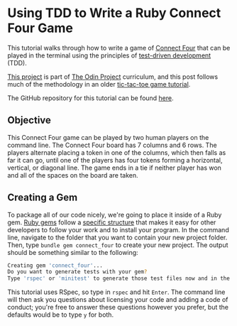 # Using TDD to Write a Ruby Connect Four Game

This tutorial walks through how to write a game of [Connect Four](https://en.wikipedia.org/wiki/Connect_Four) that can be played in the terminal using the principles of [test-driven development](https://en.wikipedia.org/wiki/Test-driven_development) (TDD). 

[This project](https://www.theodinproject.com/courses/ruby-programming/lessons/testing-your-ruby-code?ref=lnav) is part of [The Odin Project](https://www.theodinproject.com) curriculum, and this post follows much of the methodology in an older [tic-tac-toe game tutorial](https://codequizzes.wordpress.com/2013/10/25/creating-a-tic-tac-toe-game-with-ruby/).

The GitHub repository for this tutorial can be found [here](https://github.com/leila-alderman/connect_four).

## Objective

This Connect Four game can be played by two human players on the command line. The Connect Four board has 7 columns and 6 rows. The players alternate placing a token in one of the columns, which then falls as far it can go, until one of the players has four tokens forming a horizontal, vertical, or diagonal line. The game ends in a tie if neither player has won and all of the spaces on the board are taken. 

## Creating a Gem

To package all of our code nicely, we're going to place it inside of a Ruby gem. [Ruby gems](https://rubygems.org/) follow a [specific structure](https://en.wikipedia.org/wiki/RubyGems#Structure_of_a_gem) that makes it easy for other developers to follow your work and to install your program. In the command line, navigate to the folder that you want to contain your new project folder. Then, type `bundle gem connect_four` to create your new project. The output should be something similar to the following: 

~~~bash
Creating gem 'connect_four'...
Do you want to generate tests with your gem?
Type 'rspec' or 'minitest' to generate those test files now and in the future. rspec/minitest/(none):
~~~

This tutorial uses RSpec, so type in `rspec` and hit `Enter`. The command line will then ask you questions about licensing your code and adding a code of conduct; you're free to answer these questions however you prefer, but the defaults would be to type `y` for both.






